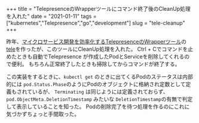 +++
title = "TelepresenceのWrapperツールにコマンド終了後のCleanUp処理を入れた"
date = "2021-01-11"
tags = ["kubernetes","Telepresence","go","development"]
slug = "tele-cleanup"
+++

昨年、[マイクロサービス開発を効率化するTelepresenceのWrapperツール](https://www.biosugar0.com/posts/2020/07/tele/)の[tele](https://github.com/biosugar0/tele)を作ったが、このツールにCleanUp処理を入れた。
Ctrl + Cでコマンドを止めたときも自動でTelepresence が作成したPodとServiceを削除してくれるので便利。
もちろん正常終了したときも掃除してからコマンドが終了する。


この実装をするときに、`kubectl get` のときに出てくるPodのステータスは内部的には
`pod.Status.Phase`のようにPodのオブジェクトに格納され定数として定義もされているが、
`Terminating` は同じようには定義されておらず、`pod.ObjectMeta.DeletionTimestamp` みたいな `DeletionTimestamp`の有無で判定して表示していることを知った。
Podの削除完了を待つ処理を作るのにこれに気づかずちょっと手間取った。
